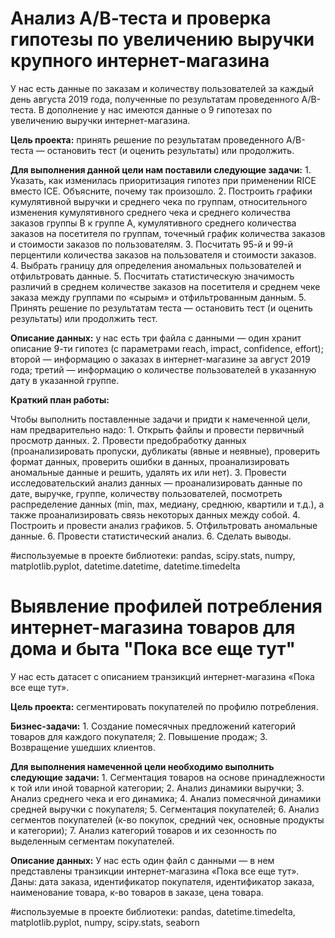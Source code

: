 # Анализ А/В-теста и проверка гипотезы по увеличению выручки крупного интернет-магазина
У нас есть данные по заказам и количеству пользователей за каждый день августа 2019 года, полученные по результатам проведенного А/В-теста. В дополнение у нас имеются данные о 9 гипотезах по увеличению выручки интернет-магазина.

**Цель проекта:** принять решение по результатам проведенного А/В-теста — остановить тест (и оценить результаты) или продолжить.

**Для выполнения данной цели нам поставили следующие задачи:** 1. Указать, как изменилась приоритизация гипотез при применении RICE вместо ICE. Объясните, почему так произошло. 2. Построить графики кумулятивной выручки и среднего чека по группам, относительного изменения кумулятивного среднего чека и среднего количества заказов группы B к группе A, кумулятивного среднего количества заказов на посетителя по группам, точечный график количества заказов и стоимости заказов по пользователям. 3. Посчитать 95-й и 99-й перцентили количества заказов на пользователя и стоимости заказов. 4. Выбрать границу для определения аномальных пользователей и отфильтровать данные. 5. Посчитать статистическую значимость различий в среднем количестве заказов на посетителя и среднем чеке заказа между группами по «сырым» и отфильтрованным данным. 5. Принять решение по результатам теста — остановить тест (и оценить результаты) или продолжить тест.

**Описание данных:** у нас есть три файла с данными — один хранит описание 9-ти гипотез (с параметрами reach, impact, confidence, effort); второй — информацию о заказах в интернет-магазине за август 2019 года; третий — информацию о количестве пользователей в указанную дату в указанной группе.

**Краткий план работы:**

Чтобы выполнить поставленные задачи и придти к намеченной цели, нам предварительно надо: 1. Открыть файлы и провести первичный просмотр данных. 2. Провести предобработку данных (проанализировать пропуски, дубликаты (явные и неявные), проверить формат данных, проверить ошибки в данных, проанализировать аномальные данные и решить, удалять их или нет). 3. Провести исследовательский анализ данных — проанализировать данные по дате, выручке, группе, количеству пользователей, посмотреть распределение данных (min, max, медиану, среднюю, квартили и т.д.), а также проанализировать связь некоторых данных между собой. 4. Построить и провести анализ графиков. 5. Отфильтровать аномальные данные. 6. Провести статистический анализ. 6. Сделать выводы.

#используемые в проекте библиотеки: pandas, scipy.stats, numpy, matplotlib.pyplot, datetime.datetime, datetime.timedelta


# Выявление профилей потребления интернет-магазина товаров для дома и быта "Пока все еще тут"

У нас есть датасет с описанием транзикций интернет-магазина «Пока все еще тут».

**Цель проекта:** сегментировать покупателей по профилю потребления.

**Бизнес-задачи:** 1. Создание помесячных предложений категорий товаров для каждого покупателя; 2. Повышение продаж; 3. Возвращение ушедших клиентов.

**Для выполнения намеченной цели необходимо выполнить следующие задачи:** 1. Сегментация товаров на основе принадлежности к той или иной товарной категории; 2. Анализ динамики выручки; 3. Анализ среднего чека и его динамика; 4. Анализ помесячной динамики средней выручки с покупателя; 5. Сегментация покупателей; 6. Анализ сегментов покупателей (к-во покупок, средний чек, основные продукты и категории); 7. Анализ категорий товаров и их сезонность по выделенным сегментам покупателей.

**Описание данных:** У нас есть один файл с данными — в нем представлены транзикции интернет-магазина «Пока все еще тут». Даны: дата заказа, идентификатор покупателя, идентификатор заказа, наименование товара, к-во товаров в заказе, цена товара.

#используемые в проекте библиотеки: pandas, datetime.timedelta, matplotlib.pyplot, numpy, scipy.stats, seaborn
